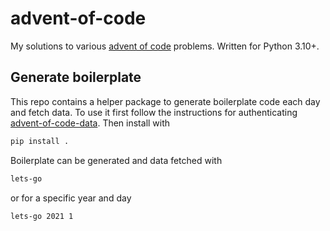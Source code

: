# advent-of-code

My solutions to various [advent of code](http://adventofcode.com/) problems.
Written for Python 3.10+.

## Generate boilerplate

This repo contains a helper package to generate boilerplate code each day and
fetch data. To use it first follow the instructions for authenticating
[advent-of-code-data][aocd]. Then install with

```sh
pip install .
```

Boilerplate can be generated and data fetched with

```sh
lets-go
```

or for a specific year and day

```sh
lets-go 2021 1
```

[aocd]: https://github.com/wimglenn/advent-of-code-data
